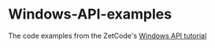 # Windows-API-examples
The code examples from the ZetCode's <a href="http://zetcode.com/gui/winapi/">Windows API tutorial</a>
